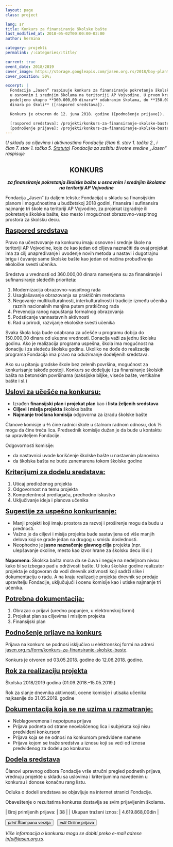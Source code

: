 ```yaml
---
layout: page
class: project

lang: sr
title: Konkurs za finansiranje školske bašte
last_modified_at: 2018-05-02T00:00:00-02:00
author: hermina

category: projekti
permalink: /:categories/:title/

current: true
event_date: 2018/2019
cover_image: https://storage.googleapis.com/jasen.org.rs/2018/boy-planting-vegetables-in-garden.jpg
cover_position: 50%;

excerpt: |
  Fondacija „Jasen“ raspisuje konkurs za finansiranje pokretanja školske bašte
  u osnovnim i srednjim školama na teritoriji AP Vojvodine. U prvom krugu biće
  podeljeno ukupno **360.000,00 dinara** odabranim školama, do **150.000,00
  dinara po školi** ([raspored sredstava]).

  Konkurs je otvoren do 12. juna 2018. godine ([podnošenje prijave]).

  [raspored sredstava]: /projekti/konkurs-za-finansiranje-skolske-baste/#raspored-sredstava
  [podnošenje prijave]: /projekti/konkurs-za-finansiranje-skolske-baste/#podnošenje-prijave-na-konkurs
---
```

<style scoped>
#konkurs,
#konkurs + p {
  text-align: center;
}
h3 {
  font-size: 20px;
  font-family: inherit;
  text-decoration: underline;
  margin: 0 0 16px;
}
.buttons a {
  line-height: 48px;
  margin-right: 8px;
}
</style>

*U skladu sa ciljevima i aktivnostima Fondacije (član 6. stav 1. tačka 2., i
član 7. stav 1. tačka 5. [Statuta]) Fondacija za zaštitu životne sredine
„Jasen“ raspisuje*

## KONKURS

_**za finansiranje pokretanja školske bašte u osnovnim i srednjim školama na
teritoriji AP Vojvodine**_

Fondacija „Jasen“ (u daljem tekstu: Fondacija) u skladu sa finansijskim planom
i mogućnostima u budžetskoj 2018 godini, finansira i sufinansira najmanje tri
škole na teritoriji AP Vojvodine, za projekat izgradnje ili pokretanje školske
bašte, kao mesto i mogućnost obrazovno-vaspitnog prostora za školsku decu.

### Raspored sredstava

Pravo na učestvovanje na konkursu imaju osnovne i srednje škole na teritoriji
AP Vojvodine, koje će kao jedan od ciljeva naznačiti da ovaj projekat ima za
cilj unapređivanje i uvođenje novih metoda u nastavi i dugotrajnu brigu i
čuvanje same školske bašte kao jedan od načina probuđivanja ekološke svesti
učenika.

Sredstva u vrednosti od 360.000,00 dinara namenjena su za finansiranje i
sufinansiranje sledeđih prioriteta:

1. Modernizacija obrazovno-vaspitnog rada
2. Usaglašavanje obrazovanja sa praktičnim metodama
3. Negovanje multikulturalnosti, interkulturalnosti i tradicije između učenika
   raznih nacionalnih manjina putem pratkičnog rada
4. Prevencija ranog napuštanja formalnog obrazovanja
5. Podsticanje vannastavnih aktivnosti
6. Rad u prirodi, razvijanje ekološke svesti učenika

Svaka škola koja bude odabrana za učešće u programu dobija do 150.000,00 dinara
od ukupne vrednosti. Donacija važi za jednu školsku godinu. Ako je realizacija
programa uspešna, škola ima mogućnost na donaciju i za sledeću školsku godinu.
Ukoliko ne dođe do realizacije programa Fondacija ima pravo na oduzimanje
dodeljenih sredstava.

Ako su u pitanju gradske škole bez zelenih površina, mogućnost za konkurisanje
takođe postoji. Konkurs se dodeljuje i za finansiranje školskih bašta na
betonskim površinama (saksijske biljke, viseće bašte, vertikalne bašte i sl.)

### Uslovi za učešće na konkursu:

- Izrađen **finansijski plan i projekat plan** kao i **lista željenih
  sredstava**
- **Ciljevi i misija projekta** školske bašte
- **Najmanje tročlana komisija** odgovorna za izradu školske bašte

Članove komisije u ⅔ čine radnici škole u stalnom radnom odnosu, dok ⅓ mogu da
čine treća lica. Predsednik komisije dužan je da bude u kontaktu sa
upraviteljem Fondacije.

Odgovornosti komisije:

- da nastavnici uvode korišćenje školske bašte u nastavnim planovima
- da školska bašta ne bude zanemarena tokom školske godine

### Kriterijumi za dodelu sredstava:

1. Uticaj predloženog projekta
2. Odgovornost na temu projekta
3. Kompetentnost predlagača, predhodno iskustvo
4. Uključivanje ideja i planova učenika 

### Sugestije za uspešno konkurisanje:

- Manji projekti koji imaju prostora za razvoj i proširenje mogu da budu u
  prednosti.
- Važno je da ciljevi i misija projekta bude sastavljena od više manjih delova
  koji se grade jedan na drugog u smislu doslednosti.
- Neophodno je **jasno naznačenje glavnog cilja** projekta (npr. ulepšavanje
  okoline, mesto kao izvor hrane za školsku decu ili sl.)

**Napomena:** Školska bašta mora da se čuva i neguje na nedeljnom nivou kako bi
se izbegao pad u održivosti bašte. U toku školske godine realizator projekta je
odgovoran da vodi dnevnik aktivnosti koji sadrži slike i dokumentaciju o radu.
A na kraju realizacije projekta dnevnik se predaje upravitelju Fondacije,
uključujući i ocenu komisije kao i utiske najmanje tri učenika.

### Potrebna dokumentacija:

1. Obrazac o prijavi (uredno popunjen, u elektronskoj formi)
2. Projekat plan sa ciljevima i misijom projekta
3. Finansijski plan

### Podnošenje prijave na konkurs

Prijava na konkurs se podnosi isključivo u elektronskoj formi na adresi
[jasen.org.rs/form/konkurs-za-finansiranje-skolske-baste].

Konkurs je otvoren od 03.05.2018. godine do 12.06.2018. godine.

### Rok za realizaciju projekta

Školska 2018/2019 godina (01.09.2018.–15.05.2019.)

Rok za slanje dnevnika aktivnosti, ocene komisije i utisaka učenika najkasnije
do 31.05.2019. godine

### Dokumentacija koja se ne uzima u razmatranje:

- Neblagovremena i nepotpuna prijava
- Prijava podneta od strane neovlašćenog lica i subjekata koji nisu predviđeni
  konkursom
- Prijava koja se ne odnosi na konkursom predviđene namene
- Prijava kojom se traže sredstva u iznosu koji su veći od iznosa predviđenog
  za dodelu po konkursu

### Dodela sredstava

Članovi upravnog odbora Fondacije vrše stručni pregled podnetih prijava,
vrednuju projekte u skladu sa uslovima i kriterijumima navedenim u konkursu i
donose konačnu rang listu.

Odluka o dodeli sredstava se objavljuje na internet stranici Fondacije.

Obaveštenje o rezultatima konkursa dostavlja se svim prijavljenim školama.

| Broj primljenih prijava: | 38              |
| Ukupan traženi iznos:    | 4.619.868,00din |

<p class="buttons">
  <a href="/docs/konkurs-za-finansiranje-skolske-baste.pdf"><button class="mdl-button mdl-js-button mdl-button--raised mdl-js-ripple-effect mdl-button--colored">
    <i class="material-icons">print</i>
    Štampana verzija
  </button></a>
  <button class="mdl-button mdl-js-button mdl-button--raised mdl-js-ripple-effect mdl-button--colored mdl-button--disabled">
    <i class="material-icons">edit</i>
    Online prijava
  </button>
</p>

_Više informacija o konkursu mogu se dobiti preko e-mail adrese [info@jasen.org.rs]._

[Statuta]: /docs/statut.pdf
[info@jasen.org.rs]: mailto:info@jasen.org.rs
[jasen.org.rs/form/konkurs-za-finansiranje-skolske-baste]: /form/konkurs-za-finansiranje-skolske-baste
